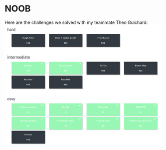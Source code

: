# NOOB

Here are the challenges we solved with my teammate Theo Guichard:
<img width="600" src="assets/challenges.png" alt="solved_challenges.png"></img>